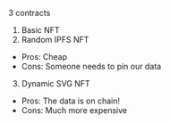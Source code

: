 3 contracts

1. Basic NFT
2. Random IPFS NFT
- Pros: Cheap
- Cons: Someone needs to pin our data


3. Dynamic SVG NFT
- Pros: The data is on chain!
- Cons: Much more expensive